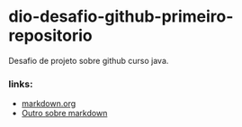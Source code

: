 # dio-desafio-github-primeiro-repositorio
Desafio de projeto sobre github curso java.

### links:
* [markdown.org](https://www.markdownguide.org/basic-syntax/)
* [Outro sobre markdown](https://docs.pipz.com/central-de-ajuda/learning-center/guia-basico-de-markdown#open)
